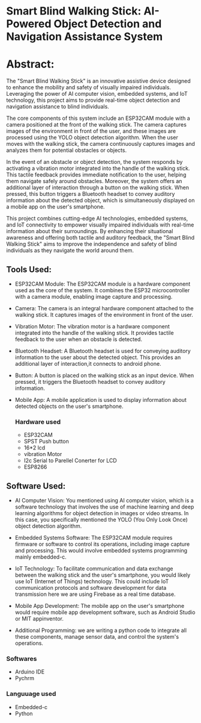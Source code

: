 # Smart Blind Walking Stick: AI-Powered Object Detection and Navigation Assistance System

# Abstract:

The "Smart Blind Walking Stick" is an innovative assistive device designed to enhance the mobility and safety of visually impaired individuals. Leveraging the power of AI computer vision, embedded systems, and IoT technology, this project aims to provide real-time object detection and navigation assistance to blind individuals.

The core components of this system include an ESP32CAM module with a camera positioned at the front of the walking stick. The camera captures images of the environment in front of the user, and these images are processed using the YOLO  object detection algorithm. When the user moves with the walking stick, the camera continuously captures images and analyzes them for potential obstacles or objects.

In the event of an obstacle or object detection, the system responds by activating a vibration motor integrated into the handle of the walking stick. This tactile feedback provides immediate notification to the user, helping them navigate safely around obstacles. Moreover, the system offers an additional layer of interaction through a button on the walking stick. When pressed, this button triggers a Bluetooth headset to convey auditory information about the detected object, which is simultaneously displayed on a mobile app on the user's smartphone.

This project combines cutting-edge AI technologies, embedded systems, and IoT connectivity to empower visually impaired individuals with real-time information about their surroundings. By enhancing their situational awareness and offering both tactile and auditory feedback, the "Smart Blind Walking Stick" aims to improve the independence and safety of blind individuals as they navigate the world around them.


## Tools Used:

- ESP32CAM Module: The ESP32CAM module is a hardware component used as the core of the system. It combines the ESP32 microcontroller with a camera module, enabling image capture and processing.

- Camera: The camera is an integral hardware component attached to the walking stick. It captures images of the environment in front of the user.

- Vibration Motor: The vibration motor is a hardware component integrated into the handle of the walking stick. It provides tactile feedback to the user when an obstacle is detected.

- Bluetooth Headset: A Bluetooth headset is used for conveying auditory information to the user about the detected object. This provides an additional layer of interaction,it connects to android phone.

- Button: A button is placed on the walking stick as an input device. When pressed, it triggers the Bluetooth headset to convey auditory information.

- Mobile App: A mobile application is used to display information about detected objects on the user's smartphone.

  ### Hardware used
  - ESP32CAM
  - SPST Push button
  - 16*2 lcd
  - vibration Motor
  - I2c Serial to Parellel Conerter for LCD
  - ESP8266
    

## Software Used:

- AI Computer Vision: You mentioned using AI computer vision, which is a software technology that involves the use of machine learning and deep learning algorithms for object detection in images or video streams. In this case, you specifically mentioned the YOLO (You Only Look Once) object detection algorithm.

- Embedded Systems Software: The ESP32CAM module requires firmware or software to control its operations, including image capture and processing. This would involve embedded systems programming mainly embedded-c.

- IoT Technology: To facilitate communication and data exchange between the walking stick and the user's smartphone, you would likely use IoT (Internet of Things) technology. This could include IoT communication protocols and software development for data transmission here we are using Firebase as a real time database.

- Mobile App Development: The mobile app on the user's smartphone would require mobile app development software, such as Android Studio or MIT appinventor.
  
- Additional Programming: we are writing a python  code to integrate all these components, manage sensor data, and control the system's operations.

 ### Softwares
  - Arduino IDE
  - Pychrm

### Languuage used
- Embedded-c
- Python
    
